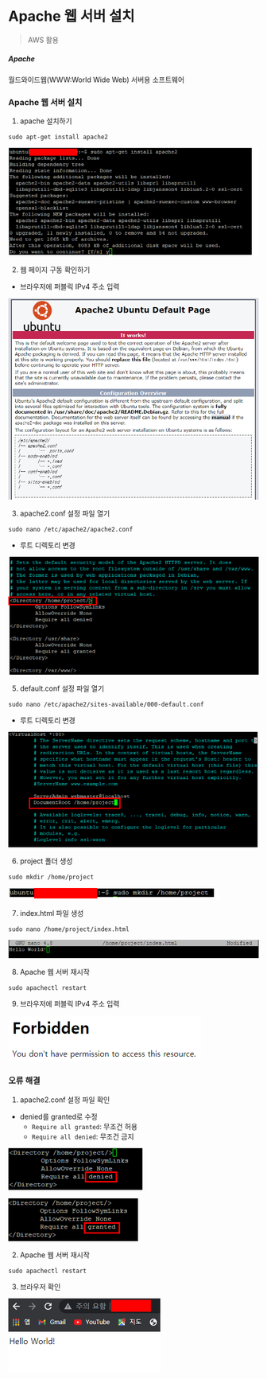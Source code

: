 # Apache 웹 서버 설치 

> AWS 활용



##### Apache

월드와이드웹(WWW:World Wide Web) 서버용 소프트웨어



### Apache 웹 서버 설치

1. apache 설치하기

```shell
sudo apt-get install apache2
```

![image-20210913231337547](Apache.assets/image-20210913231337547.png)

2. 웹 페이지 구동 확인하기

-  브라우저에 퍼블릭 IPv4 주소 입력

![image-20210913221907094](Apache.assets/image-20210913221907094.png)

3. apache2.conf 설정 파일 열기

```shell
sudo nano /etc/apache2/apache2.conf
```

- 루트 디렉토리 변경

![image-20210913222208539](Apache.assets/image-20210913222208539.png)

5. default.conf 설정 파일 열기

```shell
sudo nano /etc/apache2/sites-available/000-default.conf
```

- 루트 디렉토리 변경

![image-20210913222429208](Apache.assets/image-20210913222429208.png)

6. project 폴더 생성

``` shell
sudo mkdir /home/project
```

![image-20210913231415024](Apache.assets/image-20210913231415024.png)

7. index.html 파일 생성

```shell
sudo nano /home/project/index.html
```

![image-20210913222741244](Apache.assets/image-20210913222741244.png)

8. Apache 웹 서버 재시작

```shell
sudo apachectl restart
```

9.  브라우저에 퍼블릭 IPv4 주소 입력

![image-20210913223041764](Apache.assets/image-20210913223041764.png)



### 오류 해결

1. apache2.conf 설정 파일 확인

- denied를 granted로 수정 
  - `Require all granted`: 무조건 허용
  - `Require all denied`: 무조건 금지

![image-20210913223451691](Apache.assets/image-20210913223451691.png)

![image-20210913223515600](Apache.assets/image-20210913223515600.png)

2. Apache 웹 서버 재시작

```shell
sudo apachectl restart
```

3. 브라우저 확인

![image-20210913223735538](Apache.assets/image-20210913223735538.png)

